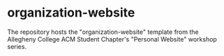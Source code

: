 # organization-website
The repository hosts the "organization-website" template from the Allegheny College ACM Student Chapter's "Personal Website" workshop series.
